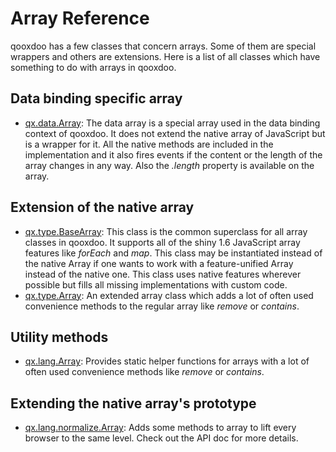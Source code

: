 Array Reference
===============

qooxdoo has a few classes that concern arrays. Some of them are special
wrappers and others are extensions. Here is a list of all classes which
have something to do with arrays in qooxdoo.

Data binding specific array
---------------------------

-   [qx.data.Array](http://demo.qooxdoo.org/%{version}/apiviewer/#qx.data.Array):
    The data array is a special array used in the data binding context
    of qooxdoo. It does not extend the native array of JavaScript but is
    a wrapper for it. All the native methods are included in the
    implementation and it also fires events if the content or the length
    of the array changes in any way. Also the *.length* property is
    available on the array.

Extension of the native array
-----------------------------

-   [qx.type.BaseArray](http://demo.qooxdoo.org/%{version}/apiviewer/#qx.type.BaseArray):
    This class is the common superclass for all array classes in
    qooxdoo. It supports all of the shiny 1.6 JavaScript array features
    like *forEach* and *map*. This class may be instantiated instead of
    the native Array if one wants to work with a feature-unified Array
    instead of the native one. This class uses native features wherever
    possible but fills all missing implementations with custom code.
-   [qx.type.Array](http://demo.qooxdoo.org/%{version}/apiviewer/#qx.type.Array):
    An extended array class which adds a lot of often used convenience
    methods to the regular array like *remove* or *contains*.

Utility methods
---------------

-   [qx.lang.Array](http://demo.qooxdoo.org/%{version}/apiviewer/#qx.lang.Array):
    Provides static helper functions for arrays with a lot of often used
    convenience methods like *remove* or *contains*.

Extending the native array's prototype
--------------------------------------

-   [qx.lang.normalize.Array](http://demo.qooxdoo.org/%{version}/apiviewer/#qx.lang.normalize.Array):
    Adds some methods to array to lift every browser to the same level.
    Check out the API doc for more details.

